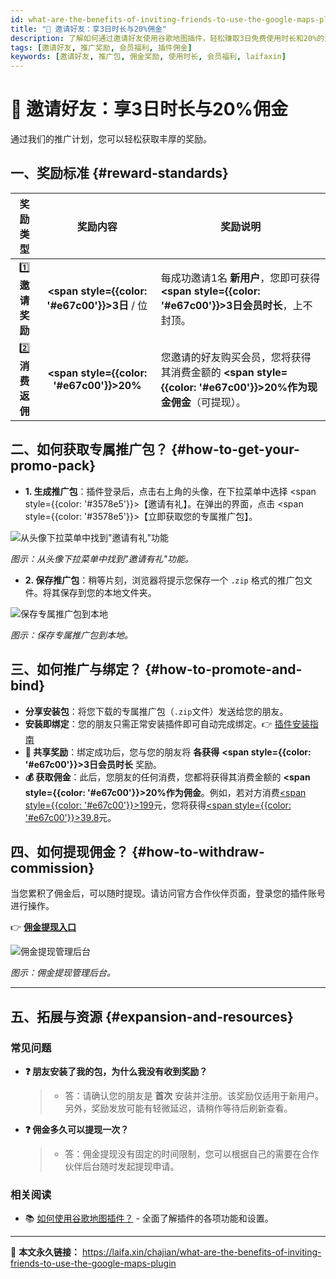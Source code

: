 ```yaml
---
id: what-are-the-benefits-of-inviting-friends-to-use-the-google-maps-plugin
title: "🎁 邀请好友：享3日时长与20%佣金"
description: 了解如何通过邀请好友使用谷歌地图插件，轻松赚取3日免费使用时长和20%的消费佣金。本文详细介绍了获取专属推广包、分享及绑定、以及佣金提现的全过程。
tags: [邀请好友, 推广奖励, 会员福利, 插件佣金]
keywords: [邀请好友, 推广包, 佣金奖励, 使用时长, 会员福利, laifaxin]
---
```


# 🎁 邀请好友：享3日时长与20%佣金

通过我们的推广计划，您可以轻松获取丰厚的奖励。

## 一、奖励标准 {#reward-standards}

|    奖励类型     |                       奖励内容                       | 奖励说明                                                                                                           |
| :-------------: | :--------------------------------------------------: | ------------------------------------------------------------------------------------------------------------------ |
| 1️⃣ **邀请奖励** | **<span style={{color: '#e67c00'}}>3日</span>** / 位 | 每成功邀请1名 **新用户**，您即可获得 **<span style={{color: '#e67c00'}}>3日会员时长</span>**，上不封顶。           |
| 2️⃣ **消费返佣** |   **<span style={{color: '#e67c00'}}>20%</span>**    | 您邀请的好友购买会员，您将获得其消费金额的 **<span style={{color: '#e67c00'}}>20%作为现金佣金</span>**（可提现）。 |

## 二、如何获取专属推广包？ {#how-to-get-your-promo-pack}

- **1. 生成推广包**：插件登录后，点击右上角的头像，在下拉菜单中选择 <span style={{color: '#3578e5'}}>【邀请有礼】</span>。在弹出的界面，点击 <span style={{color: '#3578e5'}}>【立即获取您的专属推广包】</span>。

![从头像下拉菜单中找到"邀请有礼"功能](https://cos.files.maozhishi.com/data/web/web-files/img/20240819033555.png)

_图示：从头像下拉菜单中找到"邀请有礼"功能。_

- **2. 保存推广包**：稍等片刻，浏览器将提示您保存一个 `.zip` 格式的推广包文件。将其保存到您的本地文件夹。

![保存专属推广包到本地](https://cos.files.maozhishi.com/data/web/web-files/img/20240819033756.png)

_图示：保存专属推广包到本地。_

## 三、如何推广与绑定？ {#how-to-promote-and-bind}

- **分享安装包**：将您下载的专属推广包（`.zip`文件）发送给您的朋友。
- **安装即绑定**：您的朋友只需正常安装插件即可自动完成绑定。👉 [插件安装指南](./how-to-install-google-maps-plugin)
- **🎁 共享奖励**：绑定成功后，您与您的朋友将 **各获得** **<span style={{color: '#e67c00'}}>3日会员时长</span>** 奖励。
- **💰 获取佣金**：此后，您朋友的任何消费，您都将获得其消费金额的 **<span style={{color: '#e67c00'}}>20%作为佣金</span>**。例如，若对方消费<u><span style={{color: '#e67c00'}}>199</span></u>元，您将获得<u><span style={{color: '#e67c00'}}>39.8</span></u>元。

## 四、如何提现佣金？ {#how-to-withdraw-commission}

当您累积了佣金后，可以随时提现。请访问官方合作伙伴页面，登录您的插件账号进行操作。

👉 [**佣金提现入口**](https://web.laifaxin.com/partner)

![佣金提现管理后台](https://cos.files.maozhishi.com/data/web/web-files/img/20240819043556.png)

_图示：佣金提现管理后台。_

---

## 五、拓展与资源 {#expansion-and-resources}

### 常见问题

- **❓ 朋友安装了我的包，为什么我没有收到奖励？**

  > - 答：请确认您的朋友是 **首次** 安装并注册。该奖励仅适用于新用户。另外，奖励发放可能有轻微延迟，请稍作等待后刷新查看。

- **❓ 佣金多久可以提现一次？**
  > - 答：佣金提现没有固定的时间限制，您可以根据自己的需要在合作伙伴后台随时发起提现申请。

### 相关阅读

- 📚 [如何使用谷歌地图插件？](./how-to-use-google-maps-plugin) - 全面了解插件的各项功能和设置。

---

🔗 **本文永久链接：** https://laifa.xin/chajian/what-are-the-benefits-of-inviting-friends-to-use-the-google-maps-plugin
